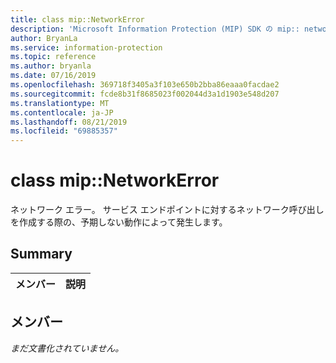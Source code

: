 ```yaml
---
title: class mip::NetworkError
description: 'Microsoft Information Protection (MIP) SDK の mip:: networkerror クラスについて説明します。'
author: BryanLa
ms.service: information-protection
ms.topic: reference
ms.author: bryanla
ms.date: 07/16/2019
ms.openlocfilehash: 369718f3405a3f103e650b2bba86eaaa0facdae2
ms.sourcegitcommit: fcde8b31f8685023f002044d3a1d1903e548d207
ms.translationtype: MT
ms.contentlocale: ja-JP
ms.lasthandoff: 08/21/2019
ms.locfileid: "69885357"
---
```

# <a name="class-mipnetworkerror"></a>class mip::NetworkError 
ネットワーク エラー。 サービス エンドポイントに対するネットワーク呼び出しを作成する際の、予期しない動作によって発生します。
  
## <a name="summary"></a>Summary
 メンバー                        | 説明                                
--------------------------------|---------------------------------------------
  
## <a name="members"></a>メンバー
_まだ文書化されていません。_
